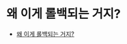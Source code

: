 # 왜 이게 롤백되는 거지?
- [왜 이게 롤백되는 거지?](https://inky-professor-649.notion.site/224155e110924f2b8f0e37fffdba4ec5?pvs=4)
